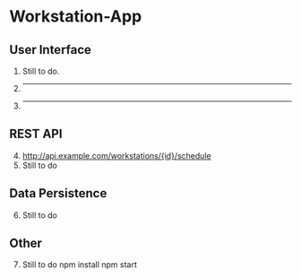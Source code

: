 # Workstation-App

## User Interface

1. Still to do.
2. ***
3. ***

## REST API

4. http://api.example.com/workstations/{id}/schedule
5. Still to do

## Data Persistence

6. Still to do

## Other

7. Still to do
   npm install
   npm start
